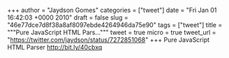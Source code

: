 
+++
author = "Jaydson Gomes"
categories = ["tweet"]
date = "Fri Jan 01 16:42:03 +0000 2010"
draft = false
slug = "46e77dce7d8f38a8af8097ebde4264946da75e90"
tags = ["tweet"]
title = """Pure JavaScript HTML Pars..."""
tweet = true
micro = true
tweet_url = "https://twitter.com/jaydson/status/7272851068"
+++
Pure JavaScript HTML Parser http://bit.ly/40cbxq

